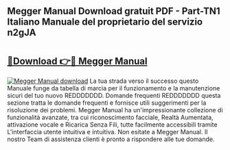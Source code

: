 ## Megger Manual Download gratuit PDF - Part-TN1 Italiano Manuale del proprietario del servizio n2gJA

# <h2><a href="http://dfbmbgu.blite.top/?on=Megger+Manual">🔗Download 👉🔴 Megger Manual</a></h2>

[![Megger Manual download](https://i.imgur.com/lujVjoI.png)](http://dfbmbgu.blite.top/?on=Megger+Manual)
La tua strada verso il successo questo Manuale funge da tabella di marcia per il funzionamento e la manutenzione sicuri del tuo nuovo REDDDDDDD. Domande frequenti REDDDDDDD questa sezione tratta le domande frequenti e fornisce utili suggerimenti per la risoluzione dei problemi. Megger Manual ha un'impressionante collezione di funzionalità avanzate, tra cui riconoscimento facciale, Realtà Aumentata, attivazione vocale e Ricarica Senza Fili, tutte facilmente accessibili tramite L'interfaccia utente intuitiva e intuitiva. Non esitate a Megger Manual. Il nostro Team di assistenza clienti è pronto a rispondere alle tue domande.
